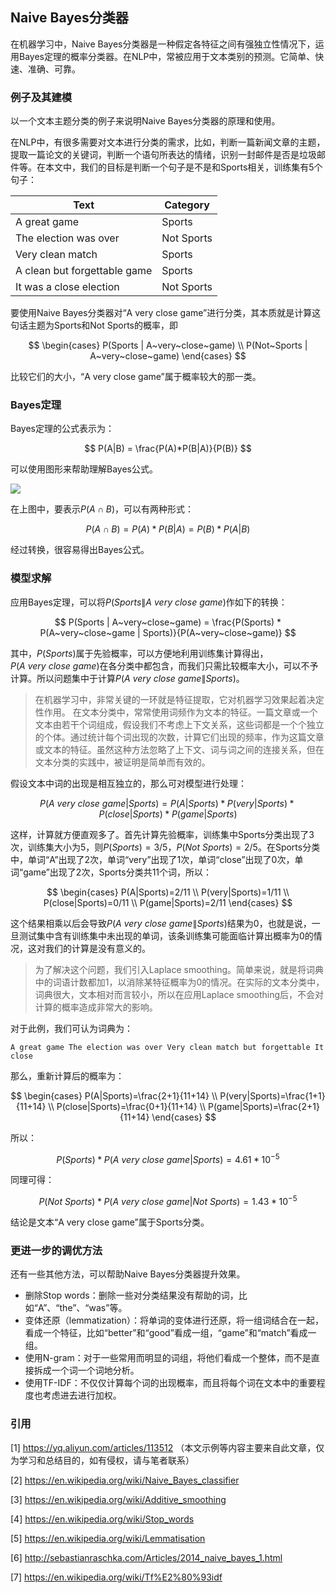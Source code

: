## Naive Bayes分类器

在机器学习中，Naive Bayes分类器是一种假定各特征之间有强独立性情况下，运用Bayes定理的概率分类器。在NLP中，常被应用于文本类别的预测。它简单、快速、准确、可靠。

### 例子及其建模

以一个文本主题分类的例子来说明Naive Bayes分类器的原理和使用。

在NLP中，有很多需要对文本进行分类的需求，比如，判断一篇新闻文章的主题，提取一篇论文的关键词，判断一个语句所表达的情绪，识别一封邮件是否是垃圾邮件等。在本文中，我们的目标是判断一个句子是不是和Sports相关，训练集有5个句子：

Text | Category
---|---
A great game | Sports
The election was over | Not Sports
Very clean match | Sports
A clean but forgettable game | Sports
It was a close election | Not Sports

要使用Naive Bayes分类器对“A very close game”进行分类，其本质就是计算这句话主题为Sports和Not Sports的概率，即

$$
\begin{cases}
P(Sports | A~very~close~game) \\
P(Not~Sports | A~very~close~game)
\end{cases}
$$

比较它们的大小，“A very close game”属于概率较大的那一类。

### Bayes定理

Bayes定理的公式表示为：

$$
P(A|B) = \frac{P(A)*P(B|A)}{P(B)}
$$

可以使用图形来帮助理解Bayes公式。

![](/techdoc/docs/ml/images/bayes.png)

在上图中，要表示$P(A \cap B)$，可以有两种形式：

$$
P(A \cap B) = P(A)*P(B|A) = P(B)*P(A|B)
$$

经过转换，很容易得出Bayes公式。

### 模型求解

应用Bayes定理，可以将$P(Sports \| A~very~close~game)$作如下的转换：

$$
P(Sports | A~very~close~game) = \frac{P(Sports) * P(A~very~close~game | Sports)}{P(A~very~close~game)}
$$

其中，$P(Sports)$属于先验概率，可以方便地利用训练集计算得出，$P(A~very~close~game)$在各分类中都包含，而我们只需比较概率大小，可以不予计算。所以问题集中于计算$P(A~very~close~game \| Sports)$。

> 在机器学习中，非常关键的一环就是特征提取，它对机器学习效果起着决定性作用。
> 在文本分类中，常常使用词频作为文本的特征。一篇文章或一个文本由若干个词组成，假设我们不考虑上下文关系，这些词都是一个个独立的个体。通过统计每个词出现的次数，计算它们出现的频率，作为这篇文章或文本的特征。虽然这种方法忽略了上下文、词与词之间的连接关系，但在文本分类的实践中，被证明是简单而有效的。

假设文本中词的出现是相互独立的，那么可对模型进行处理：

$$
P(A~very~close~game | Sports) = P(A|Sports)*P(very|Sports)*P(close|Sports)*P(game|Sports)
$$

这样，计算就方便直观多了。首先计算先验概率，训练集中Sports分类出现了3次，训练集大小为5，则$P(Sports)=3/5$，$P(Not~Sports)=2/5$。在Sports分类中，单词“A”出现了2次，单词“very”出现了1次，单词“close”出现了0次，单词“game”出现了2次，Sports分类共11个词，所以：

$$
\begin{cases}
P(A|Sports)=2/11 \\
P(very|Sports)=1/11 \\
P(close|Sports)=0/11 \\
P(game|Sports)=2/11
\end{cases}
$$

这个结果相乘以后会导致$P(A~very~close~game \| Sports)$结果为0，也就是说，一旦测试集中含有训练集中未出现的单词，该条训练集可能面临计算出概率为0的情况，这对我们的计算是没有意义的。

> 为了解决这个问题，我们引入Laplace smoothing。简单来说，就是将词典中的词语计数都加1，以消除某特征概率为0的情况。在实际的文本分类中，词典很大，文本相对而言较小，所以在应用Laplace smoothing后，不会对计算的概率造成非常大的影响。

对于此例，我们可认为词典为：

```
A great game The election was over Very clean match but forgettable It close
```

那么，重新计算后的概率为：

$$
\begin{cases}
P(A|Sports)=\frac{2+1}{11+14} \\
P(very|Sports)=\frac{1+1}{11+14} \\
P(close|Sports)=\frac{0+1}{11+14} \\
P(game|Sports)=\frac{2+1}{11+14}
\end{cases}
$$

所以：

$$
P(Sports) * P(A~very~close~game | Sports) = 4.61*10^{-5}
$$

同理可得：

$$
P(Not~Sports) * P(A~very~close~game | Not~Sports) = 1.43*10^{-5}
$$

结论是文本“A very close game”属于Sports分类。

### 更进一步的调优方法

还有一些其他方法，可以帮助Naive Bayes分类器提升效果。

- 删除Stop words：删除一些对分类结果没有帮助的词，比如“A”、“the”、“was”等。
- 变体还原（lemmatization）：将单词的变体进行还原，将一组词结合在一起，看成一个特征，比如“better”和“good”看成一组，“game”和“match”看成一组。
- 使用N-gram：对于一些常用而明显的词组，将他们看成一个整体，而不是直接拆成一个词一个词地分析。
- 使用TF-IDF：不仅仅计算每个词的出现概率，而且将每个词在文本中的重要程度也考虑进去进行加权。

### 引用

[1] https://yq.aliyun.com/articles/113512 （本文示例等内容主要来自此文章，仅为学习和总结目的，如有侵权，请与笔者联系）

[2] https://en.wikipedia.org/wiki/Naive_Bayes_classifier

[3] https://en.wikipedia.org/wiki/Additive_smoothing

[4] https://en.wikipedia.org/wiki/Stop_words

[5] https://en.wikipedia.org/wiki/Lemmatisation

[6] http://sebastianraschka.com/Articles/2014_naive_bayes_1.html

[7] https://en.wikipedia.org/wiki/Tf%E2%80%93idf

